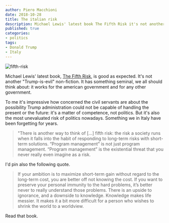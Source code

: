 ```yaml
---
author: Piero Macchioni
date: 2018-10-28
title: The italian risk
description: Michael Lewis' latest book The Fifth Risk it's not another "Trump-is-evil" non fiction. It has something seminal that works for american government and for any other government.
published: true
categories:
- politics
tags:
- Donald Trump
- Italy
---
```


![fifth-risk](/images/vault/fifth-risk.jpg)

Michael Lewis' latest book, [The Fifth Risk](https://books.wwnorton.com/books/The-Fifth-Risk/), is good as expected. It's not another "Trump-is-evil" non-fiction. It has something seminal, we all should think about: it works for the american government and for any other government. 

To me it's impressive how concerned the civil servants are about the possibility Trump administration could not be capable of handling the present or the future: it's a matter of competence, not politics. But it's also the most unevaluated risk of politics nowadays. Something we in Italy have been forgetting for years.

>"There is another way to think of [...] fifth risk: the risk a society runs when it falls into the habit of responding to long-term risks with short-term solutions. “Program management” is not just program management. “Program management” is the existential threat that you never really even imagine as a risk.

I'd pin also the following quote. 

>If your ambition is to maximize short-term gain without regard to the long-term cost, you are better off not knowing the cost. If you want to preserve your personal immunity to the hard problems, it’s better never to really understand those problems. There is an upside to ignorance, and a downside to knowledge. Knowledge makes life messier. It makes it a bit more difficult for a person who wishes to shrink the world to a worldview.

Read that book. 
